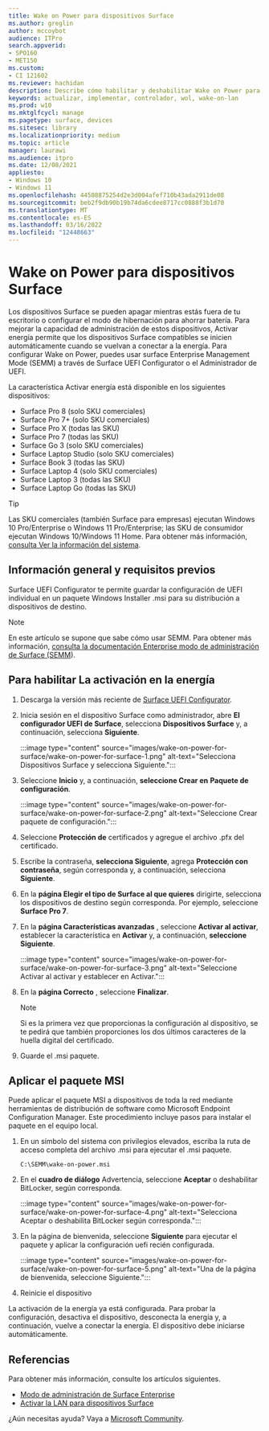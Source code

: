 ```yaml
---
title: Wake on Power para dispositivos Surface
ms.author: greglin
author: mccoybot
audience: ITPro
search.appverid:
- SPO160
- MET150
ms.custom:
- CI 121602
ms.reviewer: hachidan
description: Describe cómo habilitar y deshabilitar Wake on Power para dispositivos Surface.
keywords: actualizar, implementar, controlador, wol, wake-on-lan
ms.prod: w10
ms.mktglfcycl: manage
ms.pagetype: surface, devices
ms.sitesec: library
ms.localizationpriority: medium
ms.topic: article
manager: laurawi
ms.audience: itpro
ms.date: 12/08/2021
appliesto:
- Windows 10
- Windows 11
ms.openlocfilehash: 44508875254d2e3d004afef710b43ada2911de08
ms.sourcegitcommit: beb2f9db90b19b74da6cdee8717cc0888f3b1d70
ms.translationtype: MT
ms.contentlocale: es-ES
ms.lasthandoff: 03/16/2022
ms.locfileid: "12448663"
---
```

# <a name="wake-on-power-for-surface-devices"></a>Wake on Power para dispositivos Surface

Los dispositivos Surface se pueden apagar mientras estás fuera de tu escritorio o configurar el modo de hibernación para ahorrar batería. Para mejorar la capacidad de administración de estos dispositivos, Activar energía permite que los dispositivos Surface compatibles se inicien automáticamente cuando se vuelvan a conectar a la energía. Para configurar Wake on Power, puedes usar surface Enterprise Management Mode (SEMM) a través de Surface UEFI Configurator o el Administrador de UEFI.

La característica Activar energía está disponible en los siguientes dispositivos:

- Surface Pro 8 (solo SKU comerciales)
- Surface Pro 7+ (solo SKU comerciales)
- Surface Pro X (todas las SKU)
- Surface Pro 7 (todas las SKU)
- Surface Go 3 (solo SKU comerciales)
- Surface Laptop Studio (solo SKU comerciales)
- Surface Book 3 (todas las SKU)
- Surface Laptop 4 (solo SKU comerciales)
- Surface Laptop 3 (todas las SKU)
- Surface Laptop Go (todas las SKU)


>[!TIP]
> Las SKU comerciales (también Surface para empresas) ejecutan Windows 10 Pro/Enterprise o Windows 11 Pro/Enterprise; las SKU de consumidor ejecutan Windows 10/Windows 11 Home. Para obtener más información, [consulta Ver la información del sistema](https://support.microsoft.com/windows/view-your-system-info-a965a8f2-0773-1d65-472a-1e747c9ebe00). 

## <a name="overview-and-prerequisites"></a>Información general y requisitos previos

Surface UEFI Configurator te permite guardar la configuración de UEFI individual en un paquete Windows Installer .msi para su distribución a dispositivos de destino. 

> [!NOTE]
> En este artículo se supone que sabe cómo usar SEMM. Para obtener más información, [consulta la documentación Enterprise modo de administración de Surface (SEMM](surface-enterprise-management-mode.md)).

## <a name="to-enable-wake-on-power"></a>Para habilitar La activación en la energía

1.  Descarga la versión más reciente de [Surface UEFI Configurator](https://www.microsoft.com/download/confirmation.aspx?id=46703).
2.  Inicia sesión en el dispositivo Surface como administrador, abre **El configurador UEFI de Surface**, selecciona **Dispositivos Surface** y, a continuación, selecciona **Siguiente**.

    :::image type="content" source="images/wake-on-power-for-surface/wake-on-power-for-surface-1.png" alt-text="Selecciona Dispositivos Surface y selecciona Siguiente.":::
3.  Seleccione **Inicio** y, a continuación, **seleccione Crear en** **Paquete de configuración**.

    :::image type="content" source="images/wake-on-power-for-surface/wake-on-power-for-surface-2.png" alt-text="Seleccione Crear paquete de configuración.":::
4.  Seleccione **Protección de** certificados y agregue el archivo .pfx del certificado. 
5. Escribe la contraseña, **selecciona Siguiente**, agrega **Protección con contraseña**, según corresponda y, a continuación, selecciona **Siguiente**.
6.  En la **página Elegir el tipo de Surface al que quieres** dirigirte, selecciona los dispositivos de destino según corresponda. Por ejemplo, seleccione **Surface Pro 7**.
7.  En la **página Características avanzadas** , seleccione **Activar al activar**, establecer la característica en **Activar** y, a continuación, **seleccione Siguiente**.

    :::image type="content" source="images/wake-on-power-for-surface/wake-on-power-for-surface-3.png" alt-text="Seleccione Activar al activar y establecer en Activar."::: 
8.  En la **página Correcto** , seleccione **Finalizar**.

    > [!NOTE]
    > Si es la primera vez que proporcionas la configuración al dispositivo, se te pedirá que también proporciones los dos últimos caracteres de la huella digital del certificado. 
9.  Guarde el .msi paquete. 

## <a name="apply-the-msi-package"></a>Aplicar el paquete MSI 

Puede aplicar el paquete MSI a dispositivos de toda la red mediante herramientas de distribución de software como Microsoft Endpoint Configuration Manager. Este procedimiento incluye pasos para instalar el paquete en el equipo local. 

1.  En un símbolo del sistema con privilegios elevados, escriba la ruta de acceso completa del archivo .msi para ejecutar el .msi paquete. 

    ```
    C:\SEMM\wake-on-power.msi 
    ```

2.  En el **cuadro de diálogo** Advertencia, seleccione **Aceptar** o deshabilitar BitLocker, según corresponda.

    :::image type="content" source="images/wake-on-power-for-surface/wake-on-power-for-surface-4.png" alt-text="Selecciona Aceptar o deshabilita BitLocker según corresponda.":::
3.  En la página de bienvenida, seleccione **Siguiente** para ejecutar el paquete y aplicar la configuración uefi recién configurada.

    :::image type="content" source="images/wake-on-power-for-surface/wake-on-power-for-surface-5.png" alt-text="Una de la página de bienvenida, seleccione Siguiente.":::
4.  Reinicie el dispositivo 

La activación de la energía ya está configurada. Para probar la configuración, desactiva el dispositivo, desconecta la energía y, a continuación, vuelve a conectar la energía. El dispositivo debe iniciarse automáticamente. 

## <a name="references"></a>Referencias

Para obtener más información, consulte los artículos siguientes. 

- [Modo de administración de Surface Enterprise](surface-enterprise-management-mode.md)
- [Activar la LAN para dispositivos Surface](wake-on-lan-for-surface-devices.md)

¿Aún necesitas ayuda? Vaya a [Microsoft Community](https://answers.microsoft.com/).